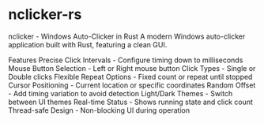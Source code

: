 # nclicker-rs

nclicker - Windows Auto-Clicker in Rust
A modern Windows auto-clicker application built with Rust, featuring a clean GUI.

Features
 Precise Click Intervals - Configure timing down to milliseconds
 Mouse Button Selection - Left or Right mouse button
 Click Types - Single or Double clicks
 Flexible Repeat Options - Fixed count or repeat until stopped
 Cursor Positioning - Current location or specific coordinates
 Random Offset - Add timing variation to avoid detection
 Light/Dark Themes - Switch between UI themes
 Real-time Status - Shows running state and click count
 Thread-safe Design - Non-blocking UI during operation
